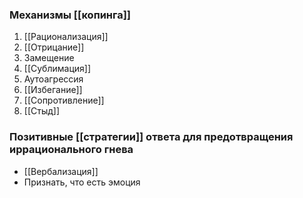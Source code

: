 ### Механизмы [[копинга]]
1. [[Рационализация]]
2. [[Отрицание]]
3. Замещение
4. [[Сублимация]]
5. Аутоагрессия
6. [[Избегание]]
7. [[Сопротивление]]
8. [[Стыд]]

### Позитивные [[стратегии]] ответа для предотвращения иррационального гнева
- [[Вербализация]]
- Признать, что есть эмоция